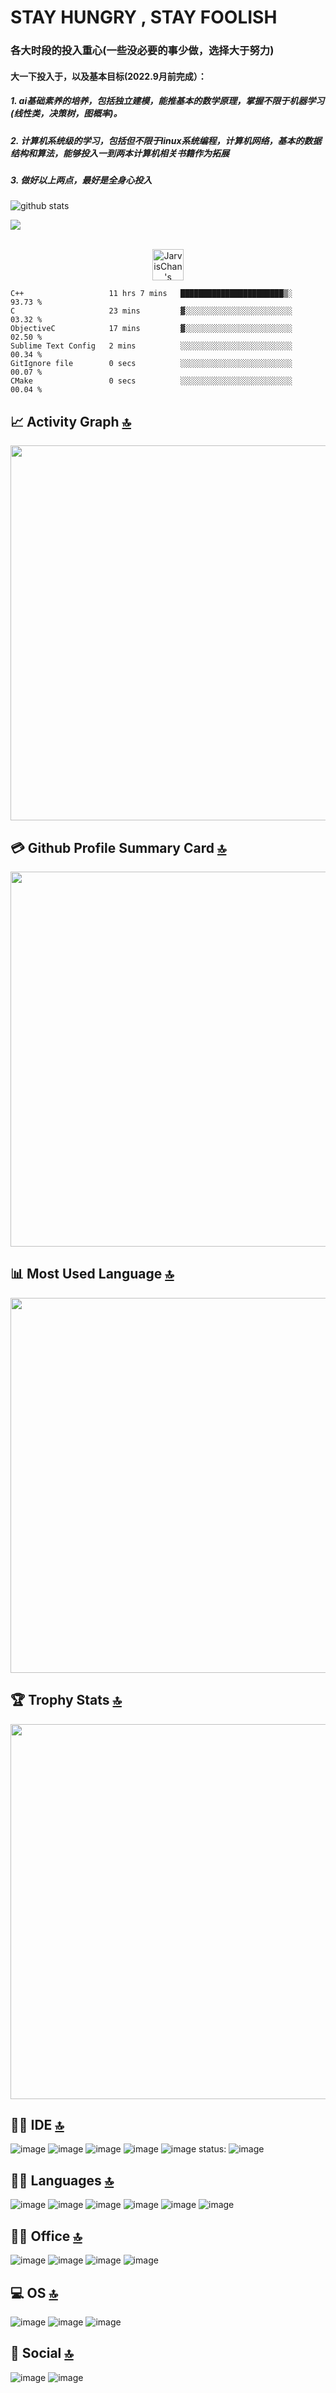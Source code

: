 # STAY HUNGRY , STAY FOOLISH

### 各大时段的投入重心(一些没必要的事少做，选择大于努力)

#### 	大一下投入于，以及基本目标(2022.9月前完成）：

##### 		1. ai基础素养的培养，包括独立建模，能推基本的数学原理，掌握不限于机器学习(线性类，决策树，图概率)。

##### 		2. 计算机系统级的学习，包括但不限于linux系统编程，计算机网络，基本的数据结构和算法，能够投入一到两本计算机相关书籍作为拓展

##### 		3. 做好以上两点，最好是全身心投入
	


![github stats](https://github-readme-stats.vercel.app/api?username=JarvisChan666&show_icons=true)

![](https://visitor-badge.glitch.me/badge?page_id=JarvisChan666.JarvisChan666)

<p align="center">
<br/>
<a href="https://www.linkedin.cn/incareer/in/jarvis-chan-1064ba1a0">
  <img alt="JarvisChan's LinkdeIN" width="50px" src="https://user-images.githubusercontent.com/43545812/144035037-0f415fc7-9f96-4517-a370-ccc6e78a714b.png" />
</a>
<br>
 
  <!--START_SECTION:waka-->

```text
C++                   11 hrs 7 mins   ███████████████████████▒░   93.73 %
C                     23 mins         ▓░░░░░░░░░░░░░░░░░░░░░░░░   03.32 %
ObjectiveC            17 mins         ▓░░░░░░░░░░░░░░░░░░░░░░░░   02.50 %
Sublime Text Config   2 mins          ░░░░░░░░░░░░░░░░░░░░░░░░░   00.34 %
GitIgnore file        0 secs          ░░░░░░░░░░░░░░░░░░░░░░░░░   00.07 %
CMake                 0 secs          ░░░░░░░░░░░░░░░░░░░░░░░░░   00.04 %
```

<!--END_SECTION:waka-->
</p>


## 📈 Activity Graph [🔝](#welcome-badges-4-readmemd-profile)
<img width='600' src="https://activity-graph.herokuapp.com/graph?username=JarvisChan666&theme=minimal" /> 

## 💳 Github Profile Summary Card [🔝](#welcome-badges-4-readmemd-profile)
<img width='600' src="https://github-profile-summary-cards.vercel.app/api/cards/profile-details?username=JarvisChan666&theme=vue" />

## 📊 Most Used Language [🔝](#welcome-badges-4-readmemd-profile)
<img width='600' src="https://github-readme-stats.vercel.app/api/top-langs/?username=JarvisChan666" />

## 🏆 Trophy Stats [🔝](#welcome-badges-4-readmemd-profile)
<img width='600' src="https://github-profile-trophy.vercel.app/?username=JarvisChan666" /> 



## 👩‍💻 IDE [🔝](#welcome-badges-4-readmemd-profile)
![image](https://img.shields.io/badge/CLion-000000?style=for-the-badge&logo=clion&logoColor=white)
![image](https://img.shields.io/badge/CLion-000000?style=for-the-badge&logo=clion&logoColor=white)
![image](https://img.shields.io/badge/IntelliJ_IDEA-000000.svg?style=for-the-badge&logo=intellij-idea&logoColor=white)
![image](https://img.shields.io/badge/Notepad++-90E59A.svg?style=for-the-badge&logo=notepad%2B%2B&logoColor=black)
![image](https://img.shields.io/badge/PyCharm-000000.svg?&style=for-the-badge&logo=PyCharm&logoColor=white)
status:
![image](https://img.shields.io/badge/Future%20Learn-000000?style=for-the-badge&logo=futurelearn&logoColor=white)
## 👩‍💻 Languages [🔝](#welcome-badges-4-readmemd-profile)
![image](https://img.shields.io/badge/C-00599C?style=for-the-badge&logo=c&logoColor=white)
![image](https://img.shields.io/badge/C%2B%2B-00599C?style=for-the-badge&logo=c%2B%2B&logoColor=white)
![image](https://img.shields.io/badge/Numpy-777BB4?style=for-the-badge&logo=numpy&logoColor=white)
![image](https://img.shields.io/badge/Pandas-2C2D72?style=for-the-badge&logo=pandas&logoColor=white)
![image](https://img.shields.io/badge/Python-FFD43B?style=for-the-badge&logo=python&logoColor=blue)
![image](https://img.shields.io/badge/MySQL-005C84?style=for-the-badge&logo=mysql&logoColor=white)
## 👨‍💻 Office [🔝](#welcome-badges-4-readmemd-profile)
![image](https://img.shields.io/badge/Microsoft_Office-D83B01?style=for-the-badge&logo=microsoft-office&logoColor=white)
![image](https://img.shields.io/badge/Microsoft_PowerPoint-B7472A?style=for-the-badge&logo=microsoft-powerpoint&logoColor=white)
![image](https://img.shields.io/badge/Microsoft_Excel-217346?style=for-the-badge&logo=microsoft-excel&logoColor=white)
![image](https://img.shields.io/badge/Microsoft_Word-2B579A?style=for-the-badge&logo=microsoft-word&logoColor=white)
## 💻 OS [🔝](#welcome-badges-4-readmemd-profile)
![image](https://img.shields.io/badge/Cent%20OS-262577?style=for-the-badge&logo=CentOS&logoColor=white)
![image](https://img.shields.io/badge/iOS-000000?style=for-the-badge&logo=ios&logoColor=white)
![image](https://img.shields.io/badge/Windows-0078D6?style=for-the-badge&logo=windows&logoColor=white)
## 👨 Social [🔝](#welcome-badges-4-readmemd-profile)
![image](https://img.shields.io/badge/GitHub-100000?style=for-the-badge&logo=github&logoColor=white)
![image](https://img.shields.io/badge/LinkedIn-0077B5?style=for-the-badge&logo=linkedin&logoColor=white)
